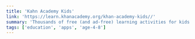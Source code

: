 ```yaml
---
title: 'Kahn Academy Kids'
link: 'https://learn.khanacademy.org/khan-academy-kids//'
summary: 'Thousands of free (and ad-free) learning activities for kids aged 2-7.'
tags: ['education', 'apps', 'age-4-8']
---
```

